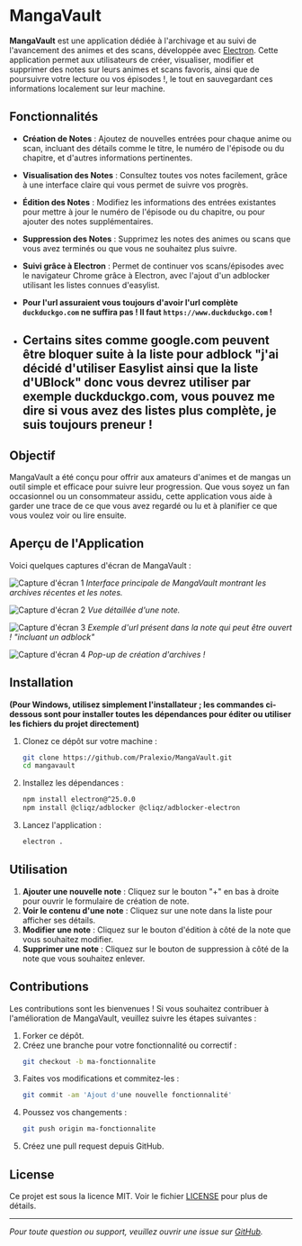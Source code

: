 # MangaVault

**MangaVault** est une application dédiée à l'archivage et au suivi de l'avancement des animes et des scans, développée avec [Electron](https://www.electronjs.org/). Cette application permet aux utilisateurs de créer, visualiser, modifier et supprimer des notes sur leurs animes et scans favoris, ainsi que de poursuivre votre lecture ou vos épisodes !, le tout en sauvegardant ces informations localement sur leur machine.

## Fonctionnalités

- **Création de Notes** : Ajoutez de nouvelles entrées pour chaque anime ou scan, incluant des détails comme le titre, le numéro de l'épisode ou du chapitre, et d'autres informations pertinentes.
- **Visualisation des Notes** : Consultez toutes vos notes facilement, grâce à une interface claire qui vous permet de suivre vos progrès.
- **Édition des Notes** : Modifiez les informations des entrées existantes pour mettre à jour le numéro de l'épisode ou du chapitre, ou pour ajouter des notes supplémentaires.
- **Suppression des Notes** : Supprimez les notes des animes ou scans que vous avez terminés ou que vous ne souhaitez plus suivre.
- **Suivi grâce à Electron** : Permet de continuer vos scans/épisodes avec le navigateur Chrome grâce à Electron, avec l'ajout d'un adblocker utilisant les listes connues d'easylist.
- **Pour l'url assuraient vous toujours d'avoir l'url complète ``duckduckgo.com`` ne suffira pas ! Il faut ``https://www.duckduckgo.com`` !**

- ## Certains sites comme google.com peuvent être bloquer suite à la liste pour adblock "j'ai décidé d'utiliser Easylist ainsi que la liste d'UBlock" donc vous devrez utiliser par exemple duckduckgo.com, vous pouvez me dire si vous avez des listes plus complète, je suis toujours preneur !

## Objectif

MangaVault a été conçu pour offrir aux amateurs d'animes et de mangas un outil simple et efficace pour suivre leur progression. Que vous soyez un fan occasionnel ou un consommateur assidu, cette application vous aide à garder une trace de ce que vous avez regardé ou lu et à planifier ce que vous voulez voir ou lire ensuite.

## Aperçu de l'Application

Voici quelques captures d'écran de MangaVault :

![Capture d'écran 1](https://i.ibb.co/4SzQQBs/IMG-01.png)
*Interface principale de MangaVault montrant les archives récentes et les notes.*

![Capture d'écran 2](https://i.ibb.co/rsddfnB/IMG-02.png)
*Vue détaillée d'une note.*

![Capture d'écran 3](https://i.ibb.co/kg62fLz/IMG-03.png)
*Exemple d'url présent dans la note qui peut être ouvert ! "incluant un adblock"*

![Capture d'écran 4](https://i.ibb.co/N9dx2Jy/IMG-04.png)
*Pop-up de création d'archives !*

## Installation

**(Pour Windows, utilisez simplement l'installateur ; les commandes ci-dessous sont pour installer toutes les dépendances pour éditer ou utiliser les fichiers du projet directement)**

1. Clonez ce dépôt sur votre machine :
    ```bash
    git clone https://github.com/Pralexio/MangaVault.git
    cd mangavault
    ```

2. Installez les dépendances :
    ```bash
    npm install electron@^25.0.0
    npm install @cliqz/adblocker @cliqz/adblocker-electron
    ```

3. Lancez l'application :
    ```bash
    electron .
    ```

## Utilisation

1. **Ajouter une nouvelle note** : Cliquez sur le bouton "+" en bas à droite pour ouvrir le formulaire de création de note.
2. **Voir le contenu d'une note** : Cliquez sur une note dans la liste pour afficher ses détails.
3. **Modifier une note** : Cliquez sur le bouton d'édition à côté de la note que vous souhaitez modifier.
4. **Supprimer une note** : Cliquez sur le bouton de suppression à côté de la note que vous souhaitez enlever.

## Contributions

Les contributions sont les bienvenues ! Si vous souhaitez contribuer à l'amélioration de MangaVault, veuillez suivre les étapes suivantes :

1. Forker ce dépôt.
2. Créez une branche pour votre fonctionnalité ou correctif :
    ```bash
    git checkout -b ma-fonctionnalite
    ```
3. Faites vos modifications et commitez-les :
    ```bash
    git commit -am 'Ajout d'une nouvelle fonctionnalité'
    ```
4. Poussez vos changements :
    ```bash
    git push origin ma-fonctionnalite
    ```
5. Créez une pull request depuis GitHub.

## License

Ce projet est sous la licence MIT. Voir le fichier [LICENSE](LICENSE) pour plus de détails.

---

*Pour toute question ou support, veuillez ouvrir une issue sur [GitHub](https://github.com/pralexio/mangavault/issues).*
